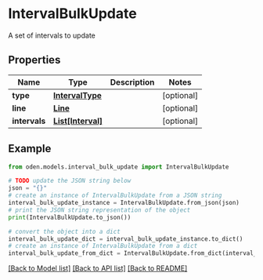 # IntervalBulkUpdate

A set of intervals to update

## Properties

Name | Type | Description | Notes
------------ | ------------- | ------------- | -------------
**type** | [**IntervalType**](IntervalType.md) |  | [optional] 
**line** | [**Line**](Line.md) |  | [optional] 
**intervals** | [**List[Interval]**](Interval.md) |  | [optional] 

## Example

```python
from oden.models.interval_bulk_update import IntervalBulkUpdate

# TODO update the JSON string below
json = "{}"
# create an instance of IntervalBulkUpdate from a JSON string
interval_bulk_update_instance = IntervalBulkUpdate.from_json(json)
# print the JSON string representation of the object
print(IntervalBulkUpdate.to_json())

# convert the object into a dict
interval_bulk_update_dict = interval_bulk_update_instance.to_dict()
# create an instance of IntervalBulkUpdate from a dict
interval_bulk_update_from_dict = IntervalBulkUpdate.from_dict(interval_bulk_update_dict)
```
[[Back to Model list]](../README.md#documentation-for-models) [[Back to API list]](../README.md#documentation-for-api-endpoints) [[Back to README]](../README.md)


